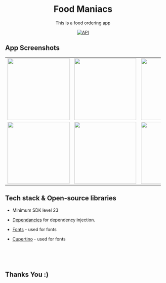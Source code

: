 <h1 align="center">Food Maniacs</h1>

<p align="center">  
This is a food ordering app
</p>

<p align="center">
  <a href="https://android-arsenal.com/api?level=21"><img alt="API" src="https://img.shields.io/badge/API-21%2B-brightgreen.svg?style=flat"/></a>
</p>


## App Screenshots

<table>
  <tr>
    <td><img src="https://github.com/rahul6975/Food-Maniacs/blob/master/food_maniacs/screenshots/1.png" width="200"/></td>
    <td><img src="https://github.com/rahul6975/Food-Maniacs/blob/master/food_maniacs/screenshots/2.png" width="200"/></td>
     <td><img src="https://github.com/rahul6975/Food-Maniacs/blob/master/food_maniacs/screenshots/3.png" width="200"/></td>
  </tr>
  
<tr>
    <td><img src="https://github.com/rahul6975/Food-Maniacs/blob/master/food_maniacs/screenshots/4.png" width="200"/></td>
    <td><img src="https://github.com/rahul6975/Food-Maniacs/blob/master/food_maniacs/screenshots/5.png" width="200"/></td>
     <td><img src="https://github.com/rahul6975/Food-Maniacs/blob/master/food_maniacs/screenshots/6.png" width="200"/></td>
  </tr>

  
 </table>






## Tech stack & Open-source libraries
- Minimum SDK level 23
- [Dependancies](https://github.com/rahul6975/Food-Maniacs/blob/master/food_maniacs/pubspec.yaml) for dependency injection.


- [Fonts]() - used for fonts
- [Cupertino]() - used for fonts
</br>
</br>
</br>


## Thanks You :)



